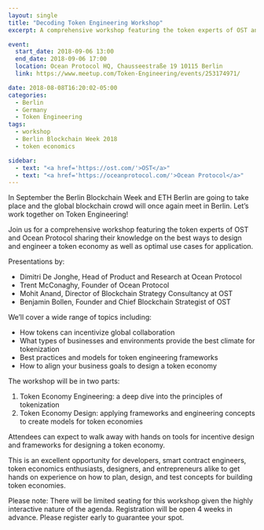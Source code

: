```yaml
---
layout: single
title: "Decoding Token Engineering Workshop"
excerpt: A comprehensive workshop featuring the token experts of OST and Ocean Protocol sharing their knowledge on the best ways to design and engineer a token economy as well as optimal use cases for application. Part of the larger Berlin Blockchain Week of events.

event:
  start_date: 2018-09-06 13:00
  end_date: 2018-09-06 17:00
  location: Ocean Protocol HQ, Chausseestraße 19 10115 Berlin
  link: https://www.meetup.com/Token-Engineering/events/253174971/

date: 2018-08-08T16:20:02-05:00
categories:
  - Berlin
  - Germany
  - Token Engineering
tags:
  - workshop
  - Berlin Blockchain Week 2018
  - token economics

sidebar:
  - text: "<a href='https://ost.com/'>OST</a>"
  - text: "<a href='https://oceanprotocol.com/'>Ocean Protocol</a>"
---
```


In September the Berlin Blockchain Week and ETH Berlin are going to take place and the global blockchain crowd will once again meet in Berlin. Let’s work together on Token Engineering!

Join us for a comprehensive workshop featuring the token experts of OST and Ocean Protocol sharing their knowledge on the best ways to design and engineer a token economy as well as optimal use cases for application.

Presentations by:

* Dimitri De Jonghe, Head of Product and Research at Ocean Protocol
* Trent McConaghy, Founder of Ocean Protocol
* Mohit Anand, Director of Blockchain Strategy Consultancy at OST
* Benjamin Bollen, Founder and Chief Blockchain Strategist of OST

We’ll cover a wide range of topics including:
* How tokens can incentivize global collaboration
* What types of businesses and environments provide the best climate for tokenization
* Best practices and models for token engineering frameworks
* How to align your business goals to design a token economy

The workshop will be in two parts:
1. Token Economy Engineering: a deep dive into the principles of tokenization
2. Token Economy Design: applying frameworks and engineering concepts to create models for token economies

Attendees can expect to walk away with hands on tools for incentive design and frameworks for designing a token economy.

This is an excellent opportunity for developers, smart contract engineers, token economics enthusiasts, designers, and entrepreneurs alike to get hands on experience on how to plan, design, and test concepts for building token economies.

Please note: There will be limited seating for this workshop given the highly interactive nature of the agenda. Registration will be open 4 weeks in advance. Please register early to guarantee your spot.
